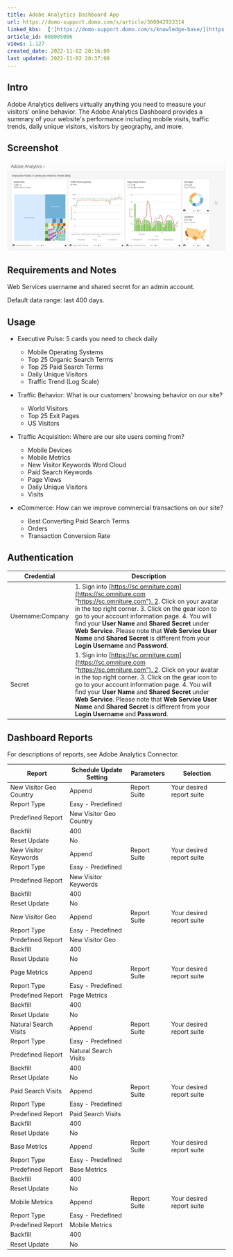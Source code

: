 ```yaml
---
title: Adobe Analytics Dashboard App
url: https://domo-support.domo.com/s/article/360042933314
linked_kbs:  ['[https://domo-support.domo.com/s/knowledge-base/](https://domo-support.domo.com/s/knowledge-base/)', '[https://domo-support.domo.com/s/](https://domo-support.domo.com/s/)', '[https://domo-support.domo.com/s/topic/0TO5w000000ZampGAC](https://domo-support.domo.com/s/topic/0TO5w000000ZampGAC)', '[https://domo-support.domo.com/s/topic/0TO5w000000Zan9GAC](https://domo-support.domo.com/s/topic/0TO5w000000Zan9GAC)', '[https://domo-support.domo.com/s/article/360042933314](https://domo-support.domo.com/s/article/360042933314)', '[https://domo-support.domo.com/s/topic/0TO5w000000Zan9GAC/available-apps](https://domo-support.domo.com/s/topic/0TO5w000000Zan9GAC/available-apps)', '[https://domo-support.domo.com/s/article/360043429933](https://domo-support.domo.com/s/article/360043429933)', '[https://domo-support.domo.com/s/article/360043429953](https://domo-support.domo.com/s/article/360043429953)', '[https://domo-support.domo.com/s/article/360042925494](https://domo-support.domo.com/s/article/360042925494)', '[https://domo-support.domo.com/s/article/360043429913](https://domo-support.domo.com/s/article/360043429913)', '[https://domo-support.domo.com/s/article/4408174643607](https://domo-support.domo.com/s/article/4408174643607)', '[https://domo-support.domo.com/s/login/](https://domo-support.domo.com/s/login/)']
article_id: 000005006
views: 1.127
created_date: 2022-11-02 20:16:00
last updated: 2022-11-02 20:37:00
---
```




Intro
-----


Adobe Analytics delivers virtually anything you need to measure your visitors' online behavior. The Adobe Analytics Dashboard provides a summary of your website's performance including mobile visits, traffic trends, daily unique visitors, visitors by geography, and more.


Screenshot
----------


![adobe_analytics_qs.png](adobe_analytics_qs.png)


Requirements and Notes
----------------------


Web Services username and shared secret for an admin account.


Default data range: last 400 days.


Usage
-----


* Executive Pulse: 5 cards you need to check daily


	+ Mobile Operating Systems
	+ Top 25 Organic Search Terms
	+ Top 25 Paid Search Terms
	+ Daily Unique Visitors
	+ Traffic Trend (Log Scale)
* Traffic Behavior: What is our customers' browsing behavior on our site?


	+ World Visitors
	+ Top 25 Exit Pages
	+ US Visitors
* Traffic Acquisition: Where are our site users coming from?


	+ Mobile Devices
	+ Mobile Metrics
	+ New Visitor Keywords Word Cloud
	+ Paid Search Keywords
	+ Page Views
	+ Daily Unique Visitors
	+ Visits
* eCommerce: How can we improve commercial transactions on our site?


	+ Best Converting Paid Search Terms
	+ Orders
	+ Transaction Conversion Rate


Authentication
--------------




| Credential | Description |
| --- | --- |
| Username:Company | 1. Sign into [https://sc.omniture.com](https://sc.omniture.com "https://sc.omniture.com"). 2. Click on your avatar in the top right corner. 3. Click on the gear icon to go to your account information page. 4. You will find your **User Name** and **Shared Secret** under **Web Service**. Please note that **Web Service User Name** and **Shared Secret** is different from your **Login Username** and **Password**. |
| Secret | 1. Sign into [https://sc.omniture.com](https://sc.omniture.com "https://sc.omniture.com"). 2. Click on your avatar in the top right corner. 3. Click on the gear icon to go to your account information page. 4. You will find your **User Name** and **Shared Secret** under **Web Service**. Please note that **Web Service User Name** and **Shared Secret** is different from your **Login Username** and **Password**. |


Dashboard Reports
-----------------


For descriptions of reports, see Adobe Analytics Connector.




| Report | Schedule Update Setting | Parameters | Selection |
| --- | --- | --- | --- |
| New Visitor Geo Country | Append | Report Suite | Your desired report suite |
| Report Type | Easy - Predefined |
| Predefined Report | New Visitor Geo Country |
| Backfill | 400 |
| Reset Update | No |
| New Visitor Keywords | Append | Report Suite | Your desired report suite |
| Report Type | Easy - Predefined |
| Predefined Report | New Visitor Keywords |
| Backfill | 400 |
| Reset Update | No |
| New Visitor Geo | Append | Report Suite | Your desired report suite |
| Report Type | Easy - Predefined |
| Predefined Report | New Visitor Geo |
| Backfill | 400 |
| Reset Update | No |
| Page Metrics | Append | Report Suite | Your desired report suite |
| Report Type | Easy - Predefined |
| Predefined Report | Page Metrics |
| Backfill | 400 |
| Reset Update | No |
| Natural Search Visits | Append | Report Suite | Your desired report suite |
| Report Type | Easy - Predefined |
| Predefined Report | Natural Search Visits |
| Backfill | 400 |
| Reset Update | No |
| Paid Search Visits | Append | Report Suite | Your desired report suite |
| Report Type | Easy - Predefined |
| Predefined Report | Paid Search Visits |
| Backfill | 400 |
| Reset Update | No |
| Base Metrics | Append | Report Suite | Your desired report suite |
| Report Type | Easy - Predefined |
| Predefined Report | Base Metrics |
| Backfill | 400 |
| Reset Update | No |
| Mobile Metrics | Append | Report Suite | Your desired report suite |
| Report Type | Easy - Predefined |
| Predefined Report | Mobile Metrics |
| Backfill | 400 |
| Reset Update | No |


